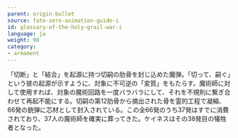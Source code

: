 ```yaml
---
parent: origin-bullet
source: fate-zero-animation-guide-i
id: glossary-of-the-holy-grail-war-i
language: ja
weight: 90
category:
- armament
---
```


「切断」と「結合」を起源に持つ切嗣の肋骨を封じ込めた魔弾。「切って、嗣ぐ」という彼の起源が示すように、対象に不可逆の「変質」をもたらす。魔術師に対して使用すれば、対象の魔術回路を一度バラバラにして、それを不規則に繋ぎ合わせて再起不能にする。切嗣の第12肋骨から摘出された骨を霊的工程で凝縮、66発の銃弾に芯材として封入されている。この全66発のうち37発はすでに消費されており、37人の魔術師を確実に葬ってきた。ケイネスはその38発目の犠牲者となった。
